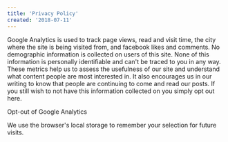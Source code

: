 ```yaml
---
title: 'Privacy Policy'
created: '2018-07-11'
---
```


Google Analytics is used to track page views, read and visit time, the city where the site is being visited from, and facebook likes and comments. No demographic information is collected on users of this site. None of this information is personally identifiable and can't be traced to you in any way. These metrics help us to assess the usefulness of our site and understand what content people are most interested in. It also encourages us in our writing to know that people are continuing to come and read our posts. If you still wish to not have this information collected on you simply opt out here.

<div class="legal-text">
  <p class="text-center"><a onclick="toggleTracking()">Opt-out of Google Analytics</a></p>

  <p>We use the browser's local storage to remember your selection for future visits.</p>
</div>
